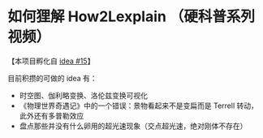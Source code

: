 # 如何狸解 How2Lexplain （硬科普系列视频）

【本项目孵化自 [idea #15](https://github.com/orgs/uupers/teams/daily-idea/discussions/15)】


目前积攒的可做的 idea 有：

- 时空图、伽利略变换、洛伦兹变换可视化
- 《物理世界奇遇记》中的一个错误：景物看起来不是变扁而是 Terrell 转动，此外还有多普勒效应
- 盘点那些并没有什么卵用的超光速现象（交点超光速，绝对刚体不存在）
<!-- - 水到底是因为什么被静电吸引 -->



